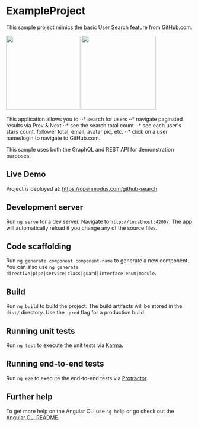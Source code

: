 # ExampleProject
This sample project mimics the basic User Search feature from GitHub.com.

<img src="https://openmodus.com/github-search/github-search-1.jpg" width="200" />
<img src="https://openmodus.com/github-search/github-search-2.jpg" width="200" />

This application allows you to
⋅⋅* search for users
⋅⋅* navigate paginated results via Prev & Next 
⋅⋅* see the search total count
⋅⋅* see each user's stars count, follower total, email, avatar pic, etc.
⋅⋅* click on a user name/login to navigate to GitHub.com.

This sample uses both the GraphQL and REST API for demonstration purposes.

## Live Demo

Project is deployed at: https://openmodus.com/github-search

## Development server

Run `ng serve` for a dev server. Navigate to `http://localhost:4200/`. The app will automatically reload if you change any of the source files.

## Code scaffolding

Run `ng generate component component-name` to generate a new component. You can also use `ng generate directive|pipe|service|class|guard|interface|enum|module`.

## Build

Run `ng build` to build the project. The build artifacts will be stored in the `dist/` directory. Use the `-prod` flag for a production build.

## Running unit tests

Run `ng test` to execute the unit tests via [Karma](https://karma-runner.github.io).

## Running end-to-end tests

Run `ng e2e` to execute the end-to-end tests via [Protractor](http://www.protractortest.org/).

## Further help

To get more help on the Angular CLI use `ng help` or go check out the [Angular CLI README](https://github.com/angular/angular-cli/blob/master/README.md).
